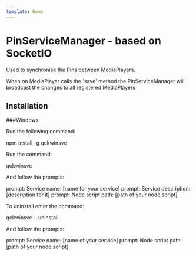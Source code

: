 ```yaml
---
template: home
---
```


# PinServiceManager - based on SocketIO

Used to synchronise the Pins between MediaPlayers.

When on MediaPlayer calls the 'save' method the PinServiceManager will broadcast the changes to all registered MediaPlayers


## Installation

###Windows

Run the following command:

npm install -g qckwinsvc

Run the command:

qckwinsvc

And follow the prompts:

prompt: Service name: [name for your service]
prompt: Service description: [description for it]
prompt: Node script path: [path of your node script]

To uninstall enter the command:

qckwinsvc --uninstall

And follow the prompts:

prompt: Service name: [name of your service]
prompt: Node script path: [path of your node script]